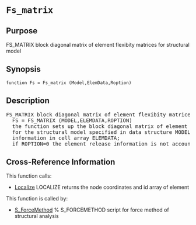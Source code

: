 
<!-- <a name="_top"></a>
<div><a href="../../_index.md">Home</a> &gt;  <a href="#">latest</a> &gt; <a href="_index.md">General_Functions</a> &gt; Fs_matrix.m</div> -->

<!--<table width="100%"><tr><td align="left"><a href="../../_index.md"><img alt="<" border="0" src="../../left.png">&nbsp;Master index</a></td>
<td align="right"><a href="_index.md">Index for latest\General_Functions&nbsp;<img alt=">" border="0" src="../../right.png"></a></td></tr></table>-->
# `Fs_matrix`
<!-- <h1>Fs_matrix
</h1> -->

## <a name="_name"></a>Purpose

<!-- <h2 id="purpose"><a name="_name"></a>Purpose</h2> -->

FS_MATRIX block diagonal matrix of element flexibity matrices for structural model

<!-- <div class="box"><strong>FS_MATRIX block diagonal matrix of element flexibity matrices for structural model</strong></div> -->

## <a name="_synopsis"></a>Synopsis

`function Fs = Fs_matrix (Model,ElemData,Roption)` 
## <a name="_description"></a>Description

<pre class="comment">FS_MATRIX block diagonal matrix of element flexibity matrices for structural model
  FS = FS_MATRIX (MODEL,ELEMDATA,ROPTION)
  the function sets up the block diagonal matrix of element flexibility matrices FS
  for the structural model specified in data structure MODEL with element property
  information in cell array ELEMDATA;
  if ROPTION=0 the element release information is not accounted for in setting up Fs (default=1)</pre>
<!-- <div class="fragment"><pre class="comment">FS_MATRIX block diagonal matrix of element flexibity matrices for structural model
  FS = FS_MATRIX (MODEL,ELEMDATA,ROPTION)
  the function sets up the block diagonal matrix of element flexibility matrices FS
  for the structural model specified in data structure MODEL with element property
  information in cell array ELEMDATA;
  if ROPTION=0 the element release information is not accounted for in setting up Fs (default=1)</pre></div> -->

<!-- crossreference -->
## <a name="_cross"></a>Cross-Reference Information

This function calls:
<ul style="list-style-image:url(../../matlabicon.gif)">
<li><a href="Localize" class="code" title="function [xyz,id] = Localize (Model,el)">Localize</a>	LOCALIZE returns the node coordinates and id array of element</li></ul>
This function is called by:
<ul style="list-style-image:url(../../matlabicon.gif)">
<li><a href="../../latest/Solution_Scripts/S_ForceMethod.md" class="code" title="">S_ForceMethod</a>	% S_FORCEMETHOD script for force method of structural analysis</li></ul>
<!-- crossreference -->




<!-- <hr><address>Generated on Thu 28-Jan-2021 18:22:44 by <strong><a href="http://www.artefact.tk/software/matlab/m2html/" title="Matlab Documentation in HTML">m2html</a></strong> &copy; 2005</address> -->
